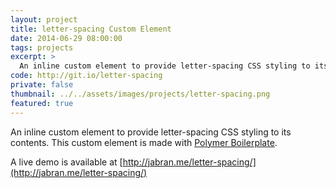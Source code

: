 ```yaml
---
layout: project
title: letter-spacing Custom Element
date: 2014-06-29 08:00:00
tags: projects
excerpt: >
  An inline custom element to provide letter-spacing CSS styling to its contents.
code: http://git.io/letter-spacing
private: false
thumbnail: ../../assets/images/projects/letter-spacing.png
featured: true
---
```


An inline custom element to provide letter-spacing CSS styling to its contents. This custom element is made with [Polymer Boilerplate](http://polymer-project.org).

A live demo is available at [http://jabran.me/letter-spacing/](http://jabran.me/letter-spacing/)
